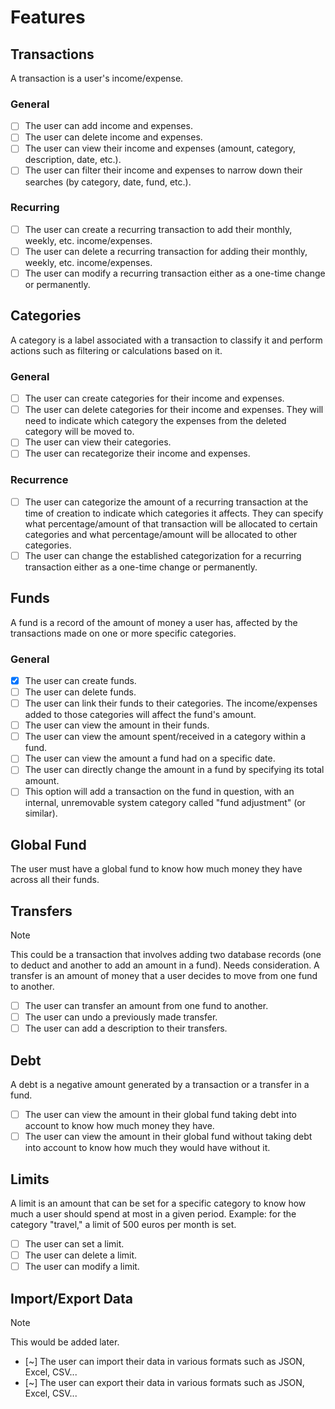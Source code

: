 # Features
## Transactions
A transaction is a user's income/expense.
### General
- [ ] The user can add income and expenses.
- [ ] The user can delete income and expenses.
- [ ] The user can view their income and expenses (amount, category, description, date, etc.).
- [ ] The user can filter their income and expenses to narrow down their searches (by category, date, fund, etc.).
### Recurring
- [ ] The user can create a recurring transaction to add their monthly, weekly, etc. income/expenses.
- [ ] The user can delete a recurring transaction for adding their monthly, weekly, etc. income/expenses.
- [ ] The user can modify a recurring transaction either as a one-time change or permanently.

## Categories
A category is a label associated with a transaction to classify it and perform actions such as filtering or calculations based on it.
### General
- [ ] The user can create categories for their income and expenses.
- [ ] The user can delete categories for their income and expenses. They will need to indicate which category the expenses from the deleted category will be moved to.
- [ ] The user can view their categories.
- [ ] The user can recategorize their income and expenses.
### Recurrence
- [ ] The user can categorize the amount of a recurring transaction at the time of creation to indicate which categories it affects. They can specify what percentage/amount of that transaction will be allocated to certain categories and what percentage/amount will be allocated to other categories.
- [ ] The user can change the established categorization for a recurring transaction either as a one-time change or permanently.

## Funds
A fund is a record of the amount of money a user has, affected by the transactions made on one or more specific categories.
### General
- [x] The user can create funds.
- [ ] The user can delete funds.
- [ ] The user can link their funds to their categories. The income/expenses added to those categories will affect the fund's amount.
- [ ] The user can view the amount in their funds.
- [ ] The user can view the amount spent/received in a category within a fund.
- [ ] The user can view the amount a fund had on a specific date.
- [ ] The user can directly change the amount in a fund by specifying its total amount.
- [ ] This option will add a transaction on the fund in question, with an internal, unremovable system category called "fund adjustment" (or similar).

## Global Fund
The user must have a global fund to know how much money they have across all their funds.

## Transfers
> [!NOTE]
> This could be a transaction that involves adding two database records (one to deduct and another to add an amount in a fund). Needs consideration.
A transfer is an amount of money that a user decides to move from one fund to another.

- [ ] The user can transfer an amount from one fund to another.
- [ ] The user can undo a previously made transfer.
- [ ] The user can add a description to their transfers.

## Debt
A debt is a negative amount generated by a transaction or a transfer in a fund.

- [ ] The user can view the amount in their global fund taking debt into account to know how much money they have.
- [ ] The user can view the amount in their global fund without taking debt into account to know how much they would have without it.

## Limits
A limit is an amount that can be set for a specific category to know how much a user should spend at most in a given period. Example: for the category "travel," a limit of 500 euros per month is set.

- [ ] The user can set a limit.
- [ ] The user can delete a limit.
- [ ] The user can modify a limit.

## Import/Export Data
> [!NOTE]
> This would be added later.

- [~] The user can import their data in various formats such as JSON, Excel, CSV...
- [~] The user can export their data in various formats such as JSON, Excel, CSV...